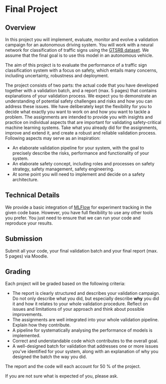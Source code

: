 # Final Project

## Overview
In this project you will implement, evaluate, monitor and evolve a validation campaign for an autonomous driving system. You will work with a neural network for classification of traffic signs using the [GTSRB dataset](https://benchmark.ini.rub.de/gtsrb_dataset.html). We assume that the final goal is to use this model in an autonomous vehicle.

The aim of this project is to evaluate the performance of a traffic sign classification system with a focus on safety, which entails many concerns, including uncertainty, robustness and deployment.

The project consists of two parts: the actual code that you have developed together with a validation batch, and a report (max. 5 pages) that contains explanations of your validation process. We expect you to demonstrate an understanding of potential safety challenges and risks and how you can address these issues. We have deliberately kept the flexibility for you to decide what exactly you want to work on and how you want to tackle a problem. The assignments are intended to provide you with insights and practice on individual aspects that are important for validating safety-critical machine learning systems. Take what you already did for the assignments, improve and extend it, and create a robust and reliable validation process. Following aspects may serve as an inspiration:

* An elaborate validation pipeline for your system, with the goal to precisely describe the risks, performance and functionality of your system.
* An elaborate safety concept, including roles and processes on safety strategy, safety management, safety engineering.
* At some point you will need to implement and decide on a safety architecture.

## Technical Details
We provide a basic integration of [MLFlow](https://mlflow.org/) for experiment tracking in the given code base. However, you have full flexibility to use any other tools you prefer. You just need to ensure that we can run your code and reproduce your results.

## Submission
Submit all your code, your final validation batch and your final report (max. 5 pages) via Moodle.

## Grading
Each project will be graded based on the following criteria:

* The report is clearly structured and describes your validation campaign. Do not only describe what you did, but especially describe **why** you did it and how it relates to your whole validation procedure. Reflect on issues and limitations of your approach and think about possible improvements.
* The assignments are well integrated into your whole validation pipeline. Explain how they contribute.
* A pipeline for systematically analysing the performance of models is implemented.
* Correct and understandable code which contributes to the overall goal.
* A well-designed batch for validation that addresses one or more issues you've identified for your system, along with an explanation of why you designed the batch the way you did.

The report and the code will each account for 50 % of the project.

If you are not sure what is expected of you, please ask.